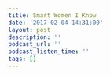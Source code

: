 ```yaml
---
title: Smart Women I Know
date: '2017-02-04 14:31:00'
layout: post
description: ''
podcast_url: ''
podcast_listen_time: ''
tags: []
---
```

